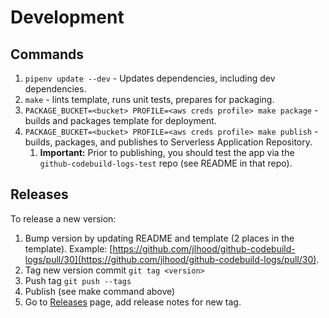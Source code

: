 # Development

## Commands

1. `pipenv update --dev` - Updates dependencies, including dev dependencies.
1. `make` - lints template, runs unit tests, prepares for packaging.
1. `PACKAGE_BUCKET=<bucket> PROFILE=<aws creds profile> make package` - builds and packages template for deployment.
1. `PACKAGE_BUCKET=<bucket> PROFILE=<aws creds profile> make publish` - builds, packages, and publishes to Serverless Application Repository.
    1. **Important:** Prior to publishing, you should test the app via the `github-codebuild-logs-test` repo (see README in that repo).

## Releases

To release a new version:

1. Bump version by updating README and template (2 places in the template). Example: [https://github.com/jlhood/github-codebuild-logs/pull/30](https://github.com/jlhood/github-codebuild-logs/pull/30).
1. Tag new version commit `git tag <version>`
1. Push tag `git push --tags`
1. Publish (see make command above)
1. Go to [Releases](https://github.com/jlhood/github-codebuild-logs/releases) page, add release notes for new tag.
